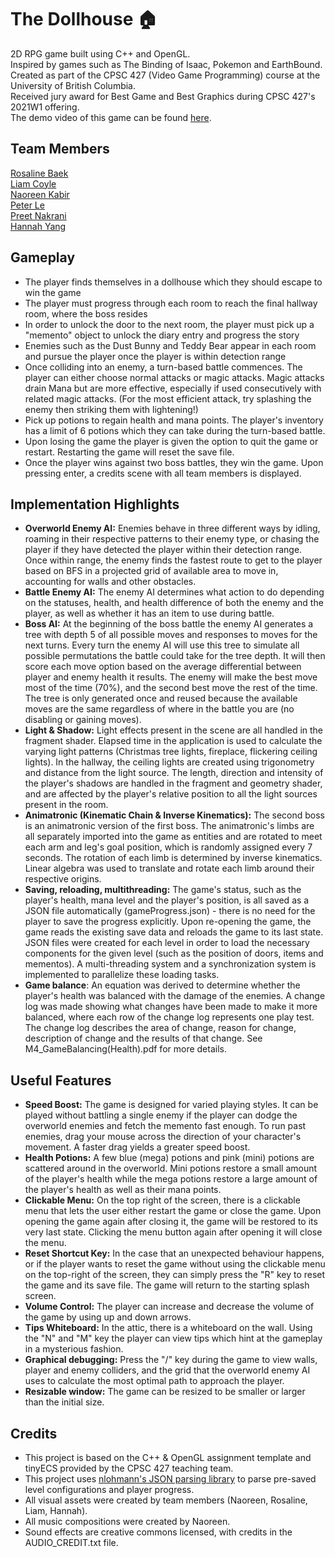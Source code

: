 # The Dollhouse 🏠
2D RPG game built using C++ and OpenGL.  
Inspired by games such as The Binding of Isaac, Pokemon and EarthBound.  
Created as part of the CPSC 427 (Video Game Programming) course at the University of British Columbia.  
Received jury award for Best Game and Best Graphics during CPSC 427's 2021W1 offering.  
The demo video of this game can be found [here](https://kapwi.ng/c/FxYvB78AYC).  

## Team Members
[Rosaline Baek](https://github.com/syeonb)  
[Liam Coyle](https://github.com/liamliam)  
[Naoreen Kabir](https://github.com/kNaoreen)  
[Peter Le](https://github.com/ptwell)  
[Preet Nakrani](https://github.com/preetnakrani)  
[Hannah Yang](https://github.com/hannahy00)  

## Gameplay
* The player finds themselves in a dollhouse which they should escape to win the game
* The player must progress through each room to reach the final hallway room, where the boss resides
* In order to unlock the door to the next room, the player must pick up a "memento" object to unlock the diary entry and progress the story
* Enemies such as the Dust Bunny and Teddy Bear appear in each room and pursue the player once the player is within detection range
* Once colliding into an enemy, a turn-based battle commences. The player can either choose normal attacks or magic attacks. Magic attacks drain Mana but are more effective, especially if used consecutively with related magic attacks. (For the most efficient attack, try splashing the enemy then striking them with lightening!)
* Pick up potions to regain health and mana points. The player's inventory has a limit of 6 potions which they can take during the turn-based battle. 
* Upon losing the game the player is given the option to quit the game or restart. Restarting the game will reset the save file.
* Once the player wins against two boss battles, they win the game. Upon pressing enter, a credits scene with all team members is displayed.

## Implementation Highlights
* **Overworld Enemy AI:** Enemies behave in three different ways by idling, roaming in their respective patterns to their enemy type, or chasing the player if they have detected the player within their detection range. Once within range, the enemy finds the fastest route to get to the player based on BFS in a projected grid of available area to move in, accounting for walls and other obstacles.
* **Battle Enemy AI:** The enemy AI determines what action to do depending on the statuses, health, and health difference of both the enemy and the player, as well as whether it has an item to use during battle.
* **Boss AI:** At the beginning of the boss battle the enemy AI generates a tree with depth 5 of all possible moves and responses to moves for the next turns. Every turn the enemy AI will use this tree to simulate all possible permutations the battle could take for the tree depth. It will then score each move option based on the average differential between player and enemy health it results. The enemy will make the best move most of the time (70%), and the second best move the rest of the time. The tree is only generated once and reused because the available moves are the same regardless of where in the battle you are (no disabling or gaining moves). 
* **Light & Shadow:** Light effects present in the scene are all handled in the fragment shader. Elapsed time in the application is used to calculate the varying light patterns (Christmas tree lights, fireplace, flickering ceiling lights). In the hallway, the ceiling lights are created using trigonometry and distance from the light source. The length, direction and intensity of the player's shadows are handled in the fragment and geometry shader, and are affected by the player's relative position to all the light sources present in the room. 
* **Animatronic (Kinematic Chain & Inverse Kinematics):** The second boss is an animatronic version of the first boss. The animatronic's limbs are all separately imported into the game as entities and are rotated to meet each arm and leg's goal position, which is randomly assigned every 7 seconds. The rotation of each limb is determined by inverse kinematics. Linear algebra was used to translate and rotate each limb around their respective origins. 
* **Saving, reloading, multithreading:** The game's status, such as the player's health, mana level and the player's position, is all saved as a JSON file automatically (gameProgress.json) - there is no need for the player to save the progress explicitly. Upon re-opening the game, the game reads the existing save data and reloads the game to its last state. JSON files were created for each level in order to load the necessary components for the given level (such as the position of doors, items and mementos). A multi-threading system and a synchronization system is implemented to parallelize these loading tasks. 
* **Game balance**: An equation was derived to determine whether the player's health was balanced with the damage of the enemies. A change log was made showing what changes have been made to make it more balanced, where each row of the change log represents one play test. The change log describes the area of change, reason for change, description of change and the results of that change. See M4_GameBalancing(Health).pdf for more details.  

## Useful Features
* **Speed Boost:** The game is designed for varied playing styles. It can be played without battling a single enemy if the player can dodge the overworld enemies and fetch the memento fast enough. To run past enemies, drag your mouse across the direction of your character's movement. A faster drag yields a greater speed boost. 
* **Health Potions:** A few blue (mega) potions and pink (mini) potions are scattered around in the overworld. Mini potions restore a small amount of the player's health while the mega potions restore a large amount of the player's health as well as their mana points. 
* **Clickable Menu:** On the top right of the screen, there is a clickable menu that lets the user either restart the game or close the game. Upon opening the game again after closing it, the game will be restored to its very last state. Clicking the menu button again after opening it will close the menu. 
* **Reset Shortcut Key:** In the case that an unexpected behaviour happens, or if the player wants to reset the game without using the clickable menu on the top-right of the screen, they can simply press the "R" key to reset the game and its save file. The game will return to the starting splash screen. 
* **Volume Control:** The player can increase and decrease the volume of the game by using up and down arrows. 
* **Tips Whiteboard:** In the attic, there is a whiteboard on the wall. Using the "N" and "M" key the player can view tips which hint at the gameplay in a mysterious fashion.  
* **Graphical debugging:** Press the "/" key during the game to view walls, player and enemy colliders, and the grid that the overworld enemy AI uses to calculate the most optimal path to approach the player.
* **Resizable window:** The game can be resized to be smaller or larger than the initial size. 

## Credits
* This project is based on the C++ & OpenGL assignment template and tinyECS provided by the CPSC 427 teaching team. 
* This project uses [nlohmann's JSON parsing library](https://github.com/nlohmann/json) to parse pre-saved level configurations and player progress.
* All visual assets were created by team members (Naoreen, Rosaline, Liam, Hannah).
* All music compositions were created by Naoreen. 
* Sound effects are creative commons licensed, with credits in the AUDIO_CREDIT.txt file.
